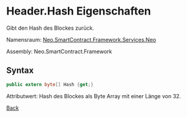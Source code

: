 # Header.Hash Eigenschaften

Gibt den Hash des Blockes zurück.

Namensraum: [Neo.SmartContract.Framework.Services.Neo](../../neo.md)

Assembly: Neo.SmartContract.Framework

## Syntax

```c#
public extern byte[] Hash {get;}
```

Attributwert: Hash des Blockes als Byte Array mit einer Länge von 32.



[Back](../header.md)
